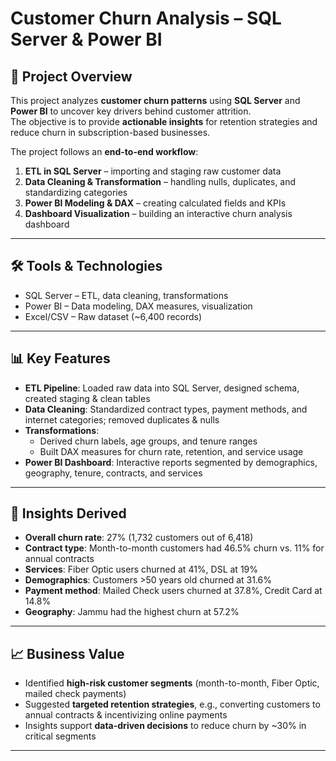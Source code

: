 # Customer Churn Analysis – SQL Server & Power BI  

## 📌 Project Overview  
This project analyzes **customer churn patterns** using **SQL Server** and **Power BI** to uncover key drivers behind customer attrition.  
The objective is to provide **actionable insights** for retention strategies and reduce churn in subscription-based businesses.  

The project follows an **end-to-end workflow**:  
1. **ETL in SQL Server** – importing and staging raw customer data  
2. **Data Cleaning & Transformation** – handling nulls, duplicates, and standardizing categories  
3. **Power BI Modeling & DAX** – creating calculated fields and KPIs  
4. **Dashboard Visualization** – building an interactive churn analysis dashboard  

---

## 🛠 Tools & Technologies  
- SQL Server – ETL, data cleaning, transformations  
- Power BI – Data modeling, DAX measures, visualization  
- Excel/CSV – Raw dataset (~6,400 records)  

---

## 📊 Key Features  
- **ETL Pipeline**: Loaded raw data into SQL Server, designed schema, created staging & clean tables  
- **Data Cleaning**: Standardized contract types, payment methods, and internet categories; removed duplicates & nulls  
- **Transformations**:  
  - Derived churn labels, age groups, and tenure ranges  
  - Built DAX measures for churn rate, retention, and service usage  
- **Power BI Dashboard**: Interactive reports segmented by demographics, geography, tenure, contracts, and services  

---

## 🔑 Insights Derived  
- **Overall churn rate**: 27% (1,732 customers out of 6,418)  
- **Contract type**: Month-to-month customers had 46.5% churn vs. 11% for annual contracts  
- **Services**: Fiber Optic users churned at 41%, DSL at 19%  
- **Demographics**: Customers >50 years old churned at 31.6%  
- **Payment method**: Mailed Check users churned at 37.8%, Credit Card at 14.8%  
- **Geography**: Jammu had the highest churn at 57.2%  

---

## 📈 Business Value  
- Identified **high-risk customer segments** (month-to-month, Fiber Optic, mailed check payments)  
- Suggested **targeted retention strategies**, e.g., converting customers to annual contracts & incentivizing online payments  
- Insights support **data-driven decisions** to reduce churn by ~30% in critical segments  

---


